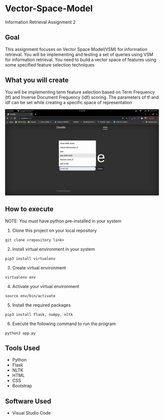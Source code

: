 # Vector-Space-Model
Information Retrieval Assignment 2

## Goal

This assignment focuses on Vector Space Model(VSM) for information retrieval. You will be implementing and testing a set of queries using VSM for information retrieval. You need to build a vector space of features using some specified feature selection techniques

## What you will create

You will be implementing term feature selection based on Term Frequency (tf) and Inverse Document Frequency (idf) scoring. The parameters of tf and idf can be set while creating a specific space of representation

![Finished Website](https://github.com/mustafabawany/Boolean-Retrieval-Model/blob/main/Project_Demo.gif)

## How to execute
NOTE: You must have python pre-installed in your system
1. Clone this project on your local repository
```
git clone <repository link>
```
2. Install virtual environment in your system
```
pip3 install virtualenv
```
3. Create virtual environment
```
virtualenv env
```
4. Activate your virtual environment
```
source env/bin/activate
```
5. Install the required packages
```
pip3 install flask, numpy, nltk
```
6. Execute the following command to run the program
```
python3 app.py
```

## Tools Used

- Python
- Flask
- NLTK
- HTML
- CSS
- Bootstrap

## Software Used
- Visual Studio Code
